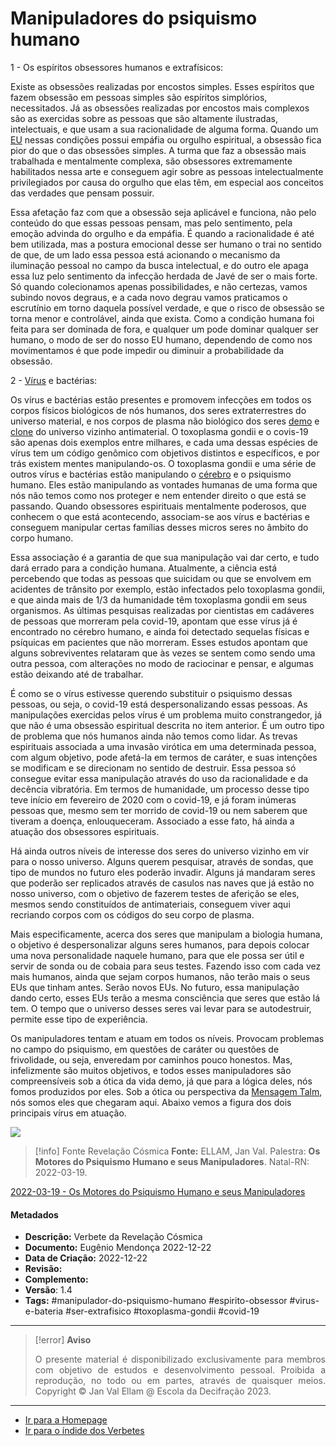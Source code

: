 # Manipuladores do psiquismo humano

1 - Os espíritos obsessores humanos e extrafísicos:

Existe as obsessões realizadas por encostos simples. Esses espíritos que fazem obsessão em pessoas simples são espíritos simplórios, necessitados. Já as obsessões realizadas por encostos mais complexos são as exercidas sobre as pessoas que são altamente ilustradas, intelectuais, e que usam a sua racionalidade de alguma forma. Quando um [EU](EU.md) nessas condições possui empáfia ou orgulho espiritual, a obsessão fica pior do que o das obsessões simples. A turma que faz a obsessão mais trabalhada e mentalmente complexa, são obsessores extremamente habilitados nessa arte e conseguem agir sobre as pessoas intelectualmente privilegiados por causa do orgulho que elas têm, em especial aos conceitos das verdades que pensam possuir.

Essa afetação faz com que a obsessão seja aplicável e funciona, não pelo conteúdo do que essas pessoas pensam, mas pelo sentimento, pela emoção advinda do orgulho e da empáfia. É quando a racionalidade é até bem utilizada, mas a postura emocional desse ser humano o trai no sentido de que, de um lado essa pessoa está acionando o mecanismo da iluminação pessoal no campo da busca intelectual, e do outro ele apaga essa luz pelo sentimento da infecção herdada de Javé de ser o mais forte. Só quando colecionamos apenas possibilidades, e não certezas, vamos subindo novos degraus, e a cada novo degrau vamos praticamos o escrutínio em torno daquela possível verdade, e que o risco de obsessão se torna menor e controlável, ainda que exista. Como a condição humana foi feita para ser dominada de fora, e qualquer um pode dominar qualquer ser humano, o modo de ser do nosso EU humano, dependendo de como nos movimentamos é que pode impedir ou diminuir a probabilidade da obsessão.

2 - [Vírus](Vírus.md) e bactérias:

Os vírus e bactérias estão presentes e promovem infecções em todos os corpos físicos biológicos de nós humanos, dos seres extraterrestres do universo material, e nos corpos de plasma não biológico dos seres [demo](Demos.md) e [clone](Anjos%20Clones.md) do universo vizinho antimaterial. O toxoplasma gondii e o covis-19 são apenas dois exemplos entre milhares, e cada uma dessas espécies de vírus tem um código genômico com objetivos distintos e específicos, e por trás existem mentes manipulando-os. O toxoplasma gondii e uma série de outros vírus e bactérias estão manipulando o [cérebro](Cérebro%20Humano.md) e o psiquismo humano. Eles estão manipulando as vontades humanas de uma forma que nós não temos como nos proteger e nem entender direito o que está se passando. Quando obsessores espirituais mentalmente poderosos, que conhecem o que está acontecendo, associam-se aos vírus e bactérias e conseguem manipular certas famílias desses micros seres no âmbito do corpo humano.

Essa associação é a garantia de que sua manipulação vai dar certo, e tudo dará errado para a condição humana. Atualmente, a ciência está percebendo que todas as pessoas que suicidam ou que se envolvem em acidentes de trânsito por exemplo, estão infectados pelo toxoplasma gondii, e que ainda mais de 1/3 da humanidade têm toxoplasma gondii em seus organismos. As últimas pesquisas realizadas por cientistas em cadáveres de pessoas que morreram pela covid-19, apontam que esse vírus já é encontrado no cérebro humano, e ainda foi detectado sequelas físicas e psíquicas em pacientes que não morreram. Esses estudos apontam que alguns sobreviventes relataram que às vezes se sentem como sendo uma outra pessoa, com alterações no modo de raciocinar e pensar, e algumas estão deixando até de trabalhar.

É como se o vírus estivesse querendo substituir o psiquismo dessas pessoas, ou seja, o covid-19 está despersonalizando essas pessoas. As manipulações exercidas pelos vírus é um problema muito constrangedor, já que não é uma obsessão espiritual descrita no item anterior. É um outro tipo de problema que nós humanos ainda não temos como lidar. As trevas espirituais associada a uma invasão virótica em uma determinada pessoa, com algum objetivo, pode afetá-la em termos de caráter, e suas intenções se modificam e se direcionam no sentido de destruir. Essa pessoa só consegue evitar essa manipulação através do uso da racionalidade e da decência vibratória. Em termos de humanidade, um processo desse tipo teve início em fevereiro de 2020 com o covid-19, e já foram inúmeras pessoas que, mesmo sem ter morrido de covid-19 ou nem saberem que tiveram a doença, enlouqueceram. Associado a esse fato, há ainda a atuação dos obsessores espirituais.

Há ainda outros níveis de interesse dos seres do universo vizinho em vir para o nosso universo. Alguns querem pesquisar, através de sondas, que tipo de mundos no futuro eles poderão invadir. Alguns já mandaram seres que poderão ser replicados através de casulos nas naves que já estão no nosso universo, com o objetivo de fazerem testes de aferição se eles, mesmos sendo constituídos de antimateriais, conseguem viver aqui recriando corpos com os códigos do seu corpo de plasma.

Mais especificamente, acerca dos seres que manipulam a biologia humana, o objetivo é despersonalizar alguns seres humanos, para depois colocar uma nova personalidade naquele humano, para que ele possa ser útil e servir de sonda ou de cobaia para seus testes. Fazendo isso com cada vez mais humanos, ainda que sejam corpos humanos, não terão mais o seus EUs que tinham antes. Serão novos EUs. No futuro, essa manipulação dando certo, esses EUs terão a mesma consciência que seres que estão lá tem. O tempo que o universo desses seres vai levar para se autodestruir, permite esse tipo de experiência.

Os manipuladores tentam e atuam em todos os níveis. Provocam problemas no campo do psiquismo, em questões de caráter ou questões de frivolidade, ou seja, enveredam por caminhos pouco honestos. Mas, infelizmente são muitos objetivos, e todos esses manipuladores são compreensíveis sob a ótica da vida demo, já que para a lógica deles, nós fomos produzidos por eles. Sob a ótica ou perspectiva da [Mensagem Talm](Mensagem%20Talm.md), nós somos eles que chegaram aqui. Abaixo vemos a figura dos dois principais vírus em atuação.

![](2022-03-19-figura-1.jpg)


> [!info] Fonte Revelação Cósmica
> **Fonte:** ELLAM, Jan Val. Palestra: **Os Motores do Psiquismo Humano e seus Manipuladores**. Natal-RN: 2022-03-19.

[2022-03-19 - Os Motores do Psiquismo Humano e seus Manipuladores](Administração/Governança/Fichas%20em%20Revisão/2022-03-19%20-%20Os%20Motores%20do%20Psiquismo%20Humano%20e%20seus%20Manipuladores.md)

#### Metadados

-   **Descrição:** Verbete da Revelação Cósmica
-   **Documento:** Eugênio Mendonça 2022-12-22
-   **Data de Criação:** 2022-12-22
-   **Revisão:**
-   **Complemento:**
-   **Versão**: 1.4
-   **Tags:** #manipulador-do-psiquismo-humano #espirito-obsessor #virus-e-bateria #ser-extrafisico #toxoplasma-gondii #covid-19

---
> [!error] **Aviso**
> <p align="justify">O presente material é disponibilizado exclusivamente para membros com objetivo de estudos e desenvolvimento pessoal. Proibida a reprodução, no todo ou em partes, através de quaisquer meios. Copyright © Jan Val Ellam @ Escola da Decifração 2023. </p>

---
- [Ir para a Homepage](Homepage.canvas)
- [Ir para o índide dos Verbetes](ÍNDIDE%20GERAL%20DOS%20VERBETES.canvas)